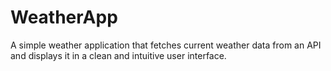 # WeatherApp
A simple weather application that fetches current weather data from an API and displays it in a clean and intuitive user interface.
